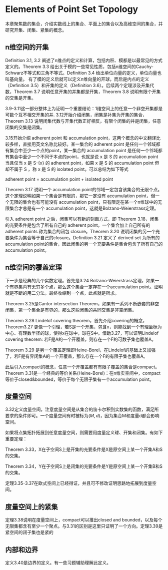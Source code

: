 # Elements of Point Set Topology

本章聚焦数的集合，介绍实数线上的集合、平面上的集合以及高维空间的集合，并研究开集、闭集、紧集的概念。

## n维空间的开集

Definition 3.1, 3.2 阐述了n维点的定义和计算，包括内积、模都是以最常见的方式定义的。Theorem 3.3 给出关于模的一些常见性质，包括n维空间的Cauchy-Schwarz不等式和三角不等式。Definition 3.4 给出单位向量的定义，单位向量也叫基向量。
有了模的定义后就可以定义n维向量的开球，而后是内点的定义（Definition 3.5）和开集的定义（Definition 3.6）。后续两个定理涉及开集代数，Theorem 3.7 说明任意开集的并集都是开集，Theorem 3.8 说明有限个开集的交集是开集。

3.9-3.11这一部分整体上为证明一个重要结论：1维空间上的任意一个非空开集都是可数个互不相交开集的并.
3.12开始介绍闭集，闭集是补集为开集的集合，Theorem 3.13 说明闭集代数与开集代数正好相反，有限个闭集的并是闭集，任意闭集的交集是闭集。

3.15开始介绍 adherent point 和 accumulation point，这两个概念的中文翻译比较多样，直接用英文名称比较好。某一集合的 adherent point 是任何一个邻域都有集合中至少一个点的point，某一集合的 accumulation point 是任何一个邻域都有集合中至少一个不同于本点的point，也就是说 x 是 S 的 accumulation point 当且仅当 x 是 S-{x} 的 adherent point，如果 x 是 S 的 accumulation point 但却不属于 S ，称 x 是 S 的 isolated point。可以总结为如下等式

adherent point = accumulation point + isolated point

Theorem 3.17 说明一个 accumulation point的邻域一定包含该集合的无限个点。这个定理说明如果一个集合是有限的，那它一定没有 accumulation point，但一个无限的集合也有可能没有 accumulation point，只有限定在某一个n维球中的无限集合才总是有一个 accumulation point，这就是Bolzano-Weierstrass定理。

引入 adherent point 之后，闭集可以有新的刻画方式，即 Theorem 3.18，闭集的充要条件是包含了所有自己的 adherent point。一个集合加上自己所有的 adherent points 称为集合的闭包 closure。Theorem 3.20 说明闭集的另一个充要条件为集合等于自己的closure。Definition 3.21 定义了 derived set 为所有的 accumulation point的集合，因此闭集的另一个充要条件是集合包含了所有自己的 accumulation point。

## n维空间的覆盖定理

下一步是经典的几个实数定理。首先是3.24 Bolzano-Weierstrass定理，如果一个有界集内有无穷多个点，那么这个集合一定存在一个accumulation point。证明就是不断的用二分法。最终收缩到一个点，此点就是所求。

Theorem 3.25是Cantor intersection Theorem，如果有一系列不断嵌套的非空闭集，第一个集合是有界的，那么这些闭集的共同交集是非空闭集。

Theorem 3.28 Lindelof covering theorem，首先介绍covering的概念，Theorem3.27 更像一个引理，若S是一个开集，包含x，则能找到一个有理坐标为中心、有理数半径的球，使得x在球中，球在S中。借助3.27，可以证明Lindelof covering theorem: 若F是A的一个开覆盖，则存在一个F的可数子集也覆盖A。

Theorem 3.29 是另一个覆盖定理即Heine-Borel，在Lindelof的基础上又加强了，若F是有界闭集A的一个开覆盖，那么存在一个F的有限子集也覆盖A。

此后引入compact的概念，任意一个开覆盖都有有限子覆盖的集合是compact。Theorem 3.31是一个经典的等价关系(Heine-Borel)：在n维实空间中，compact等价于closed&bounded，等价于每个无限子集有一个accumulation point。

## 度量空间

3.32定义度量空间，注意度量空间是从集合的笛卡尔积到实数集的函数，满足所要求的条件即可。一个度量空间有时被标为$(M,d)$，因为集合M和度量d都会影响空间。

如果将点集拓扑拓展到任意度量空间，则需要用度量定义球、开集和闭集。有如下重要定理：

Theorem 3.33，X在子空间S上是开集的充要条件是X是原空间上某一个开集A和S的交集。

Theorem 3.34，Y在子空间S上是闭集的充要条件是Y是原空间上某一个开集B和S的交集。

定理3.35-3.37在欧式空间上已经得证，并且可不修改证明思路地拓展到度量空间。

## 度量空间上的紧集

定理3.38说明在度量空间上，compact可以推出closed and bounded，以及每个无限集都含有至少一个聚点。与3.31的区别是这里只证明了一个方向。定理3.39是紧空间的闭子集也是紧的

## 内部和边界

定义3.40是边界的定义。有一些习题辅助理解此定义。